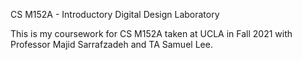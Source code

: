 CS M152A - Introductory Digital Design Laboratory 

This is my coursework for CS M152A taken at UCLA in Fall 2021 with Professor Majid Sarrafzadeh and TA Samuel Lee. 
